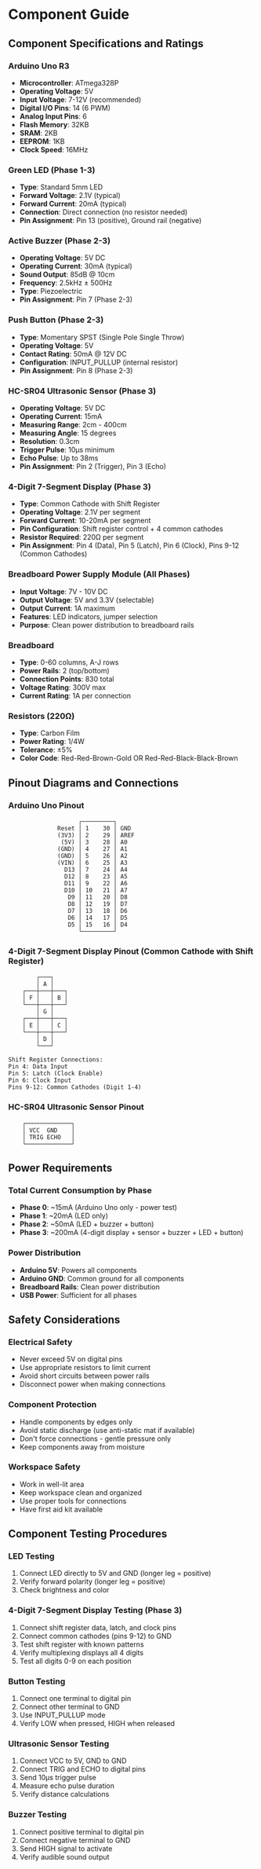 # Component Guide

## Component Specifications and Ratings

### Arduino Uno R3
- **Microcontroller**: ATmega328P
- **Operating Voltage**: 5V
- **Input Voltage**: 7-12V (recommended)
- **Digital I/O Pins**: 14 (6 PWM)
- **Analog Input Pins**: 6
- **Flash Memory**: 32KB
- **SRAM**: 2KB
- **EEPROM**: 1KB
- **Clock Speed**: 16MHz

### Green LED (Phase 1-3)
- **Type**: Standard 5mm LED
- **Forward Voltage**: 2.1V (typical)
- **Forward Current**: 20mA (typical)
- **Connection**: Direct connection (no resistor needed)
- **Pin Assignment**: Pin 13 (positive), Ground rail (negative)

### Active Buzzer (Phase 2-3)
- **Operating Voltage**: 5V DC
- **Operating Current**: 30mA (typical)
- **Sound Output**: 85dB @ 10cm
- **Frequency**: 2.5kHz ± 500Hz
- **Type**: Piezoelectric
- **Pin Assignment**: Pin 7 (Phase 2-3)

### Push Button (Phase 2-3)
- **Type**: Momentary SPST (Single Pole Single Throw)
- **Operating Voltage**: 5V
- **Contact Rating**: 50mA @ 12V DC
- **Configuration**: INPUT_PULLUP (internal resistor)
- **Pin Assignment**: Pin 8 (Phase 2-3)

### HC-SR04 Ultrasonic Sensor (Phase 3)
- **Operating Voltage**: 5V DC
- **Operating Current**: 15mA
- **Measuring Range**: 2cm - 400cm
- **Measuring Angle**: 15 degrees
- **Resolution**: 0.3cm
- **Trigger Pulse**: 10μs minimum
- **Echo Pulse**: Up to 38ms
- **Pin Assignment**: Pin 2 (Trigger), Pin 3 (Echo)

### 4-Digit 7-Segment Display (Phase 3)
- **Type**: Common Cathode with Shift Register
- **Operating Voltage**: 2.1V per segment
- **Forward Current**: 10-20mA per segment
- **Pin Configuration**: Shift register control + 4 common cathodes
- **Resistor Required**: 220Ω per segment
- **Pin Assignment**: Pin 4 (Data), Pin 5 (Latch), Pin 6 (Clock), Pins 9-12 (Common Cathodes)

### Breadboard Power Supply Module (All Phases)
- **Input Voltage**: 7V - 10V DC
- **Output Voltage**: 5V and 3.3V (selectable)
- **Output Current**: 1A maximum
- **Features**: LED indicators, jumper selection
- **Purpose**: Clean power distribution to breadboard rails

### Breadboard
- **Type**: 0-60 columns, A-J rows
- **Power Rails**: 2 (top/bottom)
- **Connection Points**: 830 total
- **Voltage Rating**: 300V max
- **Current Rating**: 1A per connection

### Resistors (220Ω)
- **Type**: Carbon Film
- **Power Rating**: 1/4W
- **Tolerance**: ±5%
- **Color Code**: Red-Red-Brown-Gold OR Red-Red-Black-Black-Brown

## Pinout Diagrams and Connections

### Arduino Uno Pinout
```
                    ┌─────────┐
              Reset │ 1    30 │ GND
              (3V3) │ 2    29 │ AREF
               (5V) │ 3    28 │ A0
              (GND) │ 4    27 │ A1
              (GND) │ 5    26 │ A2
              (VIN) │ 6    25 │ A3
                D13 │ 7    24 │ A4
                D12 │ 8    23 │ A5
                D11 │ 9    22 │ A6
                D10 │ 10   21 │ A7
                 D9 │ 11   20 │ D8
                 D8 │ 12   19 │ D7
                 D7 │ 13   18 │ D6
                 D6 │ 14   17 │ D5
                 D5 │ 15   16 │ D4
                    └─────────┘
```

### 4-Digit 7-Segment Display Pinout (Common Cathode with Shift Register)
```
        ┌───┐
        │ A │
    ┌───┼───┼───┐
    │ F │   │ B │
    └───┼───┼───┘
        │ G │
    ┌───┼───┼───┐
    │ E │   │ C │
    └───┼───┼───┘
        │ D │
        └───┘

Shift Register Connections:
Pin 4: Data Input
Pin 5: Latch (Clock Enable)
Pin 6: Clock Input
Pins 9-12: Common Cathodes (Digit 1-4)
```

### HC-SR04 Ultrasonic Sensor Pinout
```
    ┌─────────────┐
    │ VCC  GND    │
    │ TRIG ECHO   │
    └─────────────┘
```

## Power Requirements

### Total Current Consumption by Phase
- **Phase 0**: ~15mA (Arduino Uno only - power test)
- **Phase 1**: ~20mA (LED only)
- **Phase 2**: ~50mA (LED + buzzer + button)
- **Phase 3**: ~200mA (4-digit display + sensor + buzzer + LED + button)

### Power Distribution
- **Arduino 5V**: Powers all components
- **Arduino GND**: Common ground for all components
- **Breadboard Rails**: Clean power distribution
- **USB Power**: Sufficient for all phases

## Safety Considerations

### Electrical Safety
- Never exceed 5V on digital pins
- Use appropriate resistors to limit current
- Avoid short circuits between power rails
- Disconnect power when making connections

### Component Protection
- Handle components by edges only
- Avoid static discharge (use anti-static mat if available)
- Don't force connections - gentle pressure only
- Keep components away from moisture

### Workspace Safety
- Work in well-lit area
- Keep workspace clean and organized
- Use proper tools for connections
- Have first aid kit available

## Component Testing Procedures

### LED Testing
1. Connect LED directly to 5V and GND (longer leg = positive)
2. Verify forward polarity (longer leg = positive)
3. Check brightness and color

### 4-Digit 7-Segment Display Testing (Phase 3)
1. Connect shift register data, latch, and clock pins
2. Connect common cathodes (pins 9-12) to GND
3. Test shift register with known patterns
4. Verify multiplexing displays all 4 digits
5. Test all digits 0-9 on each position

### Button Testing
1. Connect one terminal to digital pin
2. Connect other terminal to GND
3. Use INPUT_PULLUP mode
4. Verify LOW when pressed, HIGH when released

### Ultrasonic Sensor Testing
1. Connect VCC to 5V, GND to GND
2. Connect TRIG and ECHO to digital pins
3. Send 10μs trigger pulse
4. Measure echo pulse duration
5. Verify distance calculations

### Buzzer Testing
1. Connect positive terminal to digital pin
2. Connect negative terminal to GND
3. Send HIGH signal to activate
4. Verify audible sound output
